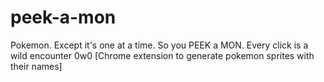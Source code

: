 # peek-a-mon
Pokemon. Except it's one at a time. So you PEEK a MON.
Every click is a wild encounter 0w0
[Chrome extension to generate pokemon sprites with their names]
